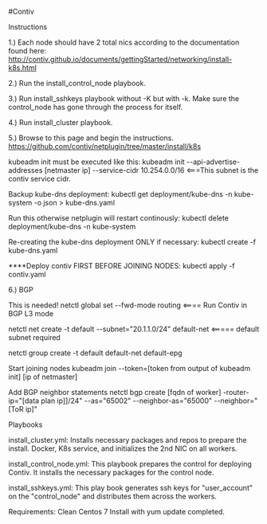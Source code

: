 #Contiv

Instructions

1.) Each node should have 2 total nics according to the documentation found here:
http://contiv.github.io/documents/gettingStarted/networking/install-k8s.html


2.) Run the install_control_node playbook.

3.) Run install_sshkeys playbook without -K but with -k.  Make sure the control_node has gone through the process for itself.

4.) Run install_cluster playbook.


5.) Browse to this page and begin the instructions.
https://github.com/contiv/netplugin/tree/master/install/k8s

kubeadm init must be executed like this:
kubeadm init --api-advertise-addresses [netmaster ip] --service-cidr 10.254.0.0/16   <===This subnet is the contiv service cidr.

Backup kube-dns deployment:
kubectl get deployment/kube-dns -n kube-system -o json  > kube-dns.yaml

Run this otherwise netplugin will restart continously:
kubectl delete deployment/kube-dns -n kube-system

Re-creating the kube-dns deployment ONLY if necessary:
kubectl create -f kube-dns.yaml


****Deploy contiv FIRST BEFORE JOINING NODES:
kubectl apply -f contiv.yaml


6.) BGP

This is needed!
netctl global set --fwd-mode routing    <==== Run Contiv in BGP L3 mode

netctl net create -t default --subnet="20.1.1.0/24" default-net   <===== default subnet required

netctl group create -t default default-net default-epg


Start joining nodes
kubeadm join --token=[token from output of kubeadm init] [ip of netmaster]


Add BGP neighbor statements
netctl bgp create [fqdn of worker] -router-ip="[data plan ip]]/24" --as="65002" --neighbor-as="65000" --neighbor="[ToR ip]"


Playbooks

install_cluster.yml:
Installs necessary packages and repos to prepare the install.  Docker, K8s service, and initializes the 2nd NIC on all workers.

install_control_node.yml:
This playbook prepares the control for deploying Contiv.  It installs the necessary packages for the control node.

install_sshkeys.yml:
This play book generates ssh keys for "user_account" on the "control_node" and distributes them across the workers.


Requirements:
Clean Centos 7 Install with yum update completed.


